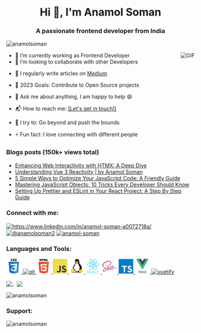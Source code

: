 <h1 align="center">Hi 👋, I'm Anamol Soman</h1>
<h3 align="center">A passionate frontend developer from India</h3>

<p align="left"> <img src="https://komarev.com/ghpvc/?username=anamolsoman&label=Profile%20views&color=0e75b6&style=flat" alt="anamolsoman" /> </p>

<img align="right" height="270px" alt="GIF" src="https://i.pinimg.com/originals/e4/26/70/e426702edf874b181aced1e2fa5c6cde.gif" />

- 🔭 I’m currently working as Frontend Developer
- 👯 I’m looking to collaborate with other Developers
<!-- - 🌱 I’m currently learning **Design Patterns** -->

- 📝 I regularly write articles on [Medium](https://medium.com/@anamolsoman2)

- 🥅 2023 Goals: Contribute to Open Source projects
- 💬 Ask me about anything, I am happy to help :smile:
- 📬 How to reach me: <a href="https://www.linkedin.com/in/tv-sai-sumanth-3b7811141/">[Let's get in touch!] </a>
- 🧗 I try to: Go beyond and push the bounds
- ⚡ Fun fact: I love connecting with different people

### Blogs posts (150k+ views total)

<!-- BLOG-POST-LIST:START -->
- [Enhancing Web Interactivity with HTMX: A Deep Dive](https://bootcamp.uxdesign.cc/enhancing-web-interactivity-with-htmx-a-deep-dive-5d1a6b4a8621?source=rss-1599f4b13dfd------2)
- [Understanding Vue 3 Reactivity | by Anamol Soman](https://medium.com/js-dojo/understanding-vue-3-reactivity-by-anamol-soman-336aaf4ac9e6?source=rss-1599f4b13dfd------2)
- [5 Simple Ways to Optimize Your JavaScript Code: A Friendly Guide](https://bootcamp.uxdesign.cc/5-simple-ways-to-optimize-your-javascript-code-a-friendly-guide-02ff08474a65?source=rss-1599f4b13dfd------2)
- [Mastering JavaScript Objects: 10 Tricks Every Developer Should Know](https://blog.stackademic.com/mastering-javascript-objects-10-tricks-every-developer-should-know-71c3da728310?source=rss-1599f4b13dfd------2)
- [Setting Up Prettier and ESLint in Your React Project: A Step By Step Guide](https://medium.com/@anamolsoman2/setting-up-prettier-and-eslint-in-your-react-project-a-step-by-step-guide-24fb4989b914?source=rss-1599f4b13dfd------2)
<!-- BLOG-POST-LIST:END -->

<h3 align="left">Connect with me:</h3>
<p align="left">
<a href="https://www.linkedin.com/in/anamol-soman-a0072718a/" target="blank"><img align="center" src="https://raw.githubusercontent.com/rahuldkjain/github-profile-readme-generator/master/src/images/icons/Social/linked-in-alt.svg" alt="https://www.linkedin.com/in/anamol-soman-a0072718a/" height="30" width="40" /></a>
<a href="https://medium.com/@anamolsoman2" target="blank"><img align="center" src="https://raw.githubusercontent.com/rahuldkjain/github-profile-readme-generator/master/src/images/icons/Social/medium.svg" alt="@anamolsoman2" height="30" width="40" /></a>
<a href="https://www.leetcode.com/anamol-soman" target="blank"><img align="center" src="https://raw.githubusercontent.com/rahuldkjain/github-profile-readme-generator/master/src/images/icons/Social/leet-code.svg" alt="anamol-soman" height="30" width="40" /></a>
</p>

<h3 align="left">Languages and Tools:</h3>
<p align="left"> <a href="https://www.w3schools.com/css/" target="_blank" rel="noreferrer"> <img src="https://raw.githubusercontent.com/devicons/devicon/master/icons/css3/css3-original-wordmark.svg" alt="css3" width="40" height="40"/> </a> <a href="https://git-scm.com/" target="_blank" rel="noreferrer"> <img src="https://www.vectorlogo.zone/logos/git-scm/git-scm-icon.svg" alt="git" width="40" height="40"/> </a> <a href="https://www.w3.org/html/" target="_blank" rel="noreferrer"> <img src="https://raw.githubusercontent.com/devicons/devicon/master/icons/html5/html5-original-wordmark.svg" alt="html5" width="40" height="40"/> </a> <a href="https://developer.mozilla.org/en-US/docs/Web/JavaScript" target="_blank" rel="noreferrer"> <img src="https://raw.githubusercontent.com/devicons/devicon/master/icons/javascript/javascript-original.svg" alt="javascript" width="40" height="40"/> </a> <a href="https://www.linux.org/" target="_blank" rel="noreferrer"> <img src="https://raw.githubusercontent.com/devicons/devicon/master/icons/linux/linux-original.svg" alt="linux" width="40" height="40"/> </a> <a href="https://reactjs.org/" target="_blank" rel="noreferrer"> <img src="https://raw.githubusercontent.com/devicons/devicon/master/icons/react/react-original-wordmark.svg" alt="react" width="40" height="40"/> </a> <a href="https://sass-lang.com" target="_blank" rel="noreferrer"> <img src="https://raw.githubusercontent.com/devicons/devicon/master/icons/sass/sass-original.svg" alt="sass" width="40" height="40"/> </a> <a href="https://www.typescriptlang.org/" target="_blank" rel="noreferrer"> <img src="https://raw.githubusercontent.com/devicons/devicon/master/icons/typescript/typescript-original.svg" alt="typescript" width="40" height="40"/> </a> <a href="https://vuejs.org/" target="_blank" rel="noreferrer"> <img src="https://raw.githubusercontent.com/devicons/devicon/master/icons/vuejs/vuejs-original-wordmark.svg" alt="vuejs" width="40" height="40"/> </a> <a href="https://vuetifyjs.com/en/" target="_blank" rel="noreferrer"> <img src="https://bestofjs.org/logos/vuetify.svg" alt="vuetify" width="40" height="40"/> </a> </p>

<p align="left"><a href="https://github.com/anamolsoman/github-readme-stats">
  <img height=200 align="center" src="https://github-readme-stats.vercel.app/api?username=anamolsoman" />
</a>
&nbsp;
<a href="https://github.com/anamolsoman/convoychat">
  <img height=200 align="center" src="https://github-readme-stats.vercel.app/api/top-langs?username=anamolsoman&layout=compact&langs_count=8&card_width=200" />
</a></p>
<p align="left" ><img  src="https://github-readme-streak-stats.herokuapp.com/?user=anamolsoman&card_width=464" alt="anamolsoman" /></p>

<h3 align="left">Support:</h3>
<p><a href="https://ko-fi.com/anamolsoman">
<img align="left" src="https://cdn.ko-fi.com/cdn/kofi3.png?v=3" height="50" width="210" alt="anamolsoman" /></a></p>
